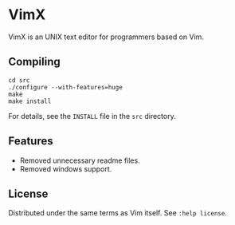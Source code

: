 # VimX 

VimX is an UNIX text editor for programmers based on Vim.

## Compiling

    cd src
    ./configure --with-features=huge
    make
    make install

For details, see the `INSTALL` file in the `src` directory.

## Features

* Removed unnecessary readme files.
* Removed windows support.

## License

Distributed under the same terms as Vim itself. See `:help license`.
